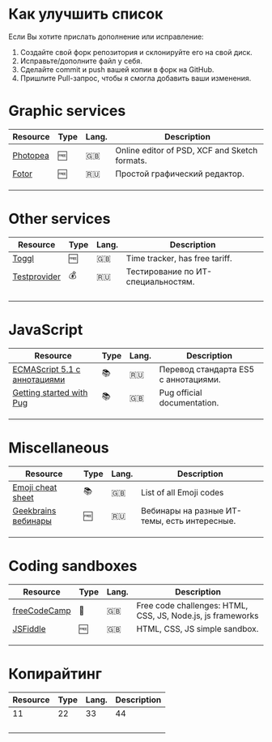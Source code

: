 # Как улучшить список

Если Вы хотите прислать дополнение или исправление:
1. Создайте свой форк репозитория и склонируйте его на свой диск.
2. Исправьте/дополните файл у себя.
3. Сделайте commit и push вашей копии в форк на GitHub.
4. Пришлите Pull-запрос, чтобы я смогла добавить ваши изменения.

# Graphic services
| Resource | Type | Lang. | Description |
-----------|------|----------|--------------
|[Photopea](https://www.photopea.com/)|:free:|:uk:|Online editor of PSD, XCF and Sketch formats.|
|[Fotor](https://h5.fotor.com)|:free:|:ru:|Простой графический редактор.|
|||||
|||||
|||||

# Other services
| Resource | Type | Lang. | Description |
-----------|------|----------|--------------
|[Toggl](https://toggl.com)|:free:|:uk:|Time tracker, has free tariff.|
|[Testprovider](http://testprovider.com/)|:moneybag:|:ru:|Тестирование по ИТ-специальностям.|
|||||
|||||
|||||
|||||

# JavaScript

| Resource | Type | Lang. | Description |
-----------|------|----------|--------------
|[ECMAScript 5.1 с аннотациями](http://es5.javascript.ru/)|:books:|:ru:|Перевод стандарта ES5 с аннотациями.|
|[Getting started with Pug](https://pugjs.org/api/getting-started.html)|:books:|:uk:|Pug official documentation.|
|||||
|||||
|||||

# Miscellaneous

| Resource | Type | Lang. | Description |
-----------|------|----------|--------------
|[Emoji cheat sheet](https://www.webpagefx.com/tools/emoji-cheat-sheet/)|:books:|:gb:|List of all Emoji codes|
|[Geekbrains вебинары](https://geekbrains.ru/events)|:free:|:ru:|Вебинары на разные ИТ-темы, есть интересные.|
|||||
|||||
|||||

# Coding sandboxes

| Resource | Type | Lang. | Description |
-----------|------|----------|--------------
|[freeCodeCamp](https://www.freecodecamp.org/)|:wrench:|:uk:|Free code challenges: HTML, CSS, JS, Node.js, js frameworks|
|[JSFiddle](https://jsfiddle.net/)|:free:|:uk:|HTML, CSS, JS simple sandbox.|
|||||
|||||
|||||



# Копирайтинг

| Resource | Type | Lang. | Description |
-----------|------|----------|--------------
|11|22|33|44|
|||||
|||||
|||||
|||||


